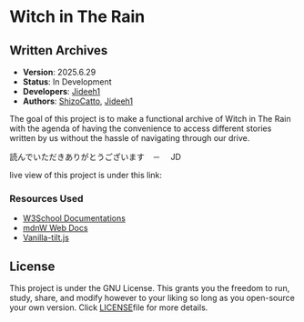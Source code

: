 # Witch in The Rain

## Written Archives

- **Version**: 2025.6.29
- **Status**: In Development
- **Developers**: [Jideeh1](https://github.com/Jideeh1)
- **Authors**: [ShizoCatto](https://x.com/ShizoCatto), [Jideeh1](https://github.com/Jideeh1)

The goal of this project is to make a functional archive of Witch in The Rain with the agenda of having the convenience to access different stories written by us without the hassle of navigating through our drive.

読んでいただきありがとうございます　－　 JD

live view of this project is under this link:

### Resources Used

- [W3School Documentations](https://www.w3schools.com/)
- [mdnW Web Docs](https://developer.mozilla.org/en-US/)
- [Vanilla-tilt.js](https://micku7zu.github.io/vanilla-tilt.js/)

## License

This project is under the GNU License. This grants you the freedom to run, study, share, and modify however to your liking so long as you open-source your own version. Click <a href="License.txt">LICENSE</a>file for more details.
